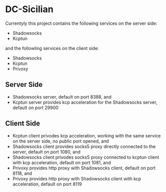 # DC-Sicilian

Currentyly this project contains the following services on the server side:

* Shadowsocks
* Kcptun

and the followling services on the client side:

* Shadowsocks
* Kcptun
* Privoxy

## Server Side

* Shadowsocks server, default on port 8388, and
* Kcptun server provides kcp acceleration for the Shadowsocks server, default on port 29900

## Client Side

* Kcptun client privodes kcp acceleration, working with the same service on the server side, no public port opened, and
* Shadowsocks client provides socks5 proxy directly connected to the server, default on port 1080, and
* Shadowsocks client privodes socks5 proxy connected to kcptun client with kcp acceleration, default on port 1081, and
* Privoxy provides http proxy with Shadowsocks client, default on port 8118, and 
* Privoxy provides http proxy with Shadowsocks client with kcp acceleration, default on port 8119

